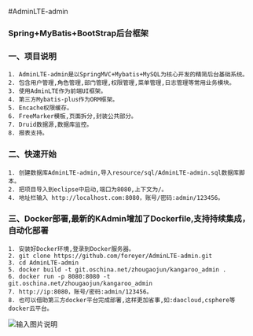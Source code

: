 #AdminLTE-admin 
### Spring+MyBatis+BootStrap后台框架
###  **一、项目说明** 
```
1. AdminLTE-admin是以SpringMVC+Mybatis+MySQL为核心开发的精简后台基础系统。
2. 包含用户管理,角色管理,部门管理,权限管理,菜单管理,日志管理等常用业务模块。
3. 使用AdminLTE作为前端UI框架。
4. 第三方Mybatis-plus作为ORM框架。
5. Encache权限缓存。
6. FreeMarker模板,页面拆分,封装公共部分。
7. Druid数据源,数据库监控。
8. 报表支持。
```
###  **二、快速开始** 
```
1. 创建数据库AdminLTE-admin,导入resource/sql/AdminLTE-admin.sql数据库脚本。
2. 把项目导入到eclipse中启动,端口为8080,上下文为/。
4. 地址栏输入 http://localhost.com:8080，账号/密码:admin/123456。
```
###  **三、Docker部署,最新的KAdmin增加了Dockerfile,支持持续集成，自动化部署** 
```
1. 安装好Docker环境,登录到Docker服务器。
2. git clone https://github.com/foreyer/AdminLTE-admin.git
3. cd AdminLTE-admin
5. docker build -t git.oschina.net/zhougaojun/kangaroo_admin .
6. docker run -p 8080:8080 -t git.oschina.net/zhougaojun/kangaroo_admin
7. http://ip:8080，账号/密码:admin/123456。
8. 也可以借助第三方docker平台完成部署,这样更加省事,如:daocloud,csphere等docker云平台。
```
![输入图片说明](http://git.oschina.net/uploads/images/2017/0227/134231_4d568122_89451.png "在这里输入图片标题")